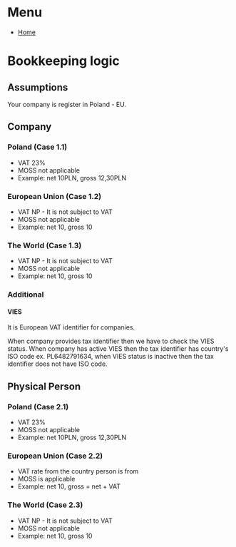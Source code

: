 # Menu
* [Home](../README.md)

# Bookkeeping logic

## Assumptions
Your company is register in Poland - EU.

## Company
### Poland (Case 1.1)

* VAT 23%
* MOSS not applicable
* Example: net 10PLN, gross 12,30PLN

### European Union (Case 1.2)
* VAT NP - It is not subject to VAT
* MOSS not applicable
* Example: net 10, gross 10

### The World (Case 1.3)

* VAT NP - It is not subject to VAT
* MOSS not applicable
* Example: net 10, gross 10

### Additional
#### VIES
It is European VAT identifier for companies.

When company provides tax identifier then we have to check the VIES status. When company has active VIES then the tax identifier
has country's ISO code ex. PL6482791634, when VIES status is inactive then the tax identifier does not have ISO code.

## Physical Person
### Poland (Case 2.1)

* VAT 23%
* MOSS not applicable
* Example: net 10PLN, gross 12,30PLN

### European Union (Case 2.2)

* VAT rate from the country person is from
* MOSS is applicable
* Example: net 10, gross = net + VAT

### The World (Case 2.3)

* VAT NP - It is not subject to VAT
* MOSS not applicable
* Example: net 10, gross 10
